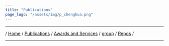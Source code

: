 ```yaml
---
title: "Publications"
page_logo: "/assets/img/p_chenghua.png"
---
```


***

/ [Home](./index.md) / [Publications](./publication.md) /  [Awards and Services](./award-service.md) / [group](./group.md) / [Repos](./repo.md) / 

***


